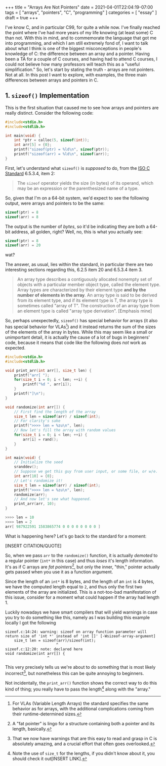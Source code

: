 +++
title = "Arrays Are Not Pointers"
date = 2021-04-01T22:04:19-07:00
tags = [ "arrays", "pointers", "C", "programming" ]
categories = [ "essay" ]
draft = true
+++

I've know C, and in particular C99, for quite a while now. I've finally reached
the point where I've had more years of my life knowing (at least some) C than
not. With this in mind, and to commemorate the language that got me into
programming, and which I am still extremely fond of, I want to talk about what I
think is one of the biggest misconceptions in people's knowledge of C: the
difference between an array and a pointer. Having been a TA for a couple of C
courses, and having had to attend C courses, I could not believe how many
professors will teach this as a "useful simplification." So, let's start by
stating the truth - arrays are not pointers. Not at all. In this post I want to
explore, with examples, the three main differences between arrays and pointers
in C.

## 1. `sizeof()` Implementation

This is the first situation that caused me to see how arrays and pointers are
really distinct. Consider the following code:

```C
#include<stdio.h>
#include<stdlib.h>

int main(void) {
    int *ptr = calloc(5, sizeof(int));
    int arr[5] = {0};
    printf("sizeof(ptr) = %ld\n", sizeof(ptr));
    printf("sizeof(arr) = %ld\n", sizeof(arr));
}
```

First, let's understand what `sizeof()` is _supposed_ to do, from the [ISO C
Standard][cstd] 6.5.3.4, item 2:

> The `sizeof` operator  yields  the  size  (in  bytes)  of  its  operand,
> which  may  be  an expression or the parenthesized name of a type.

So, given that I'm on a 64-bit system, we'd expect to see the following output,
were arrays and pointers to be the same:

```C
sizeof(ptr) = 8
sizeof(arr) = 8
```

The output is the number of _bytes_, so it'd be indicating they are both a
64-bit address, all golden, right? Well, no, this is what you actually
see:

```C
sizeof(ptr) = 8
sizeof(arr) = 20
```

wat?

The answer, as usual, lies within the standard, in particular there are two
interesting sections regarding this, 6.2.5 item 20 and 6.5.3.4 item 3.

> An array type describes a contiguously allocated nonempty set of objects with
> a particular member object type, called the element type. Array types are
> characterized by their element type **and by the number of elements in the
> array**. An array type is said to be derived from its element type, and if its
> element type is T, the array type is sometimes called "array of T". The
> construction of an array type from an element type is called "array type
> derivation". [Emphasis mine]

So, perhaps unexpectedly, `sizeof()` has special behavior for arrays (it also has
special behavior for VLAs[^1]) and it instead returns the sum of the sizes of the
elements of the array in bytes. While this may seem like a small or unimportant
detail, it is actually the cause of a lot of bugs in beginners' code, because
it means that code like the following does _not_ work as expected.

```C
#include<stdio.h>
#include<stdlib.h>

void print_arr(int arr[], size_t len) {
    printf("arr[ ");
    for(size_t i = 0; i < len; ++i) {
        printf("%d ", arr[i]);
    }
    printf("]\n");
}

void randomize(int arr[]) {
    // First find the length of the array
    size_t len = sizeof(arr) / sizeof(int);
    // For clarity's sake
    printf(">>>> len = %zu\n", len);
    // Now let's fill the array with random values
    for(size_t i = 0; i < len; ++i) {
        arr[i] = rand();
    }
}

int main(void) {
    // Initialize the seed
    sranddev();
    // Suppose we get this guy from user input, or some file, or w/e.
    int arr[10] = {0};
    // Let's randomize it!
    size_t len = sizeof(arr) / sizeof(int);
    printf(">>>> len = %zu\n", len);
    randomize(arr);
    // And now let's see what happened.
    print_arr(arr, 10);
}
```

```C
>>>> len = 10
>>>> len = 2
arr[ 987922591 1583865774 0 0 0 0 0 0 0 0 ]
```

What is happening here? Let's go back to the standard for a moment:

[INSERT CITATION/QUOTE]

So, when we pass `arr` to the `randomize()` function, it is actually _demoted_
to a regular pointer (`int*` in this case) and thus _loses_ it's length
information. It's as if C arrays are _fat pointers_[^2], but only the inner,
"thin," pointer actually gets passed when you use it as a function argument.

Since the length of an `int*` is 8 bytes, and the length of an `int` is 4 bytes,
we have the computed length equal to `2`, and thus only the first two elements
of the array are initialized. This is a not-too-bad manifestation of this issue,
consider for a moment what could happen if the array had length 1.

Luckily nowadays we have smart compilers that will yield warnings in case you
try to do something like this, namely as I was building this example locally I
got the following

```
sizeof.c:14:24: warning: sizeof on array function parameter will return size of 'int *' instead of 'int []' [-Wsizeof-array-argument]
    size_t len = sizeof(arr)/sizeof(int);
                       ^
sizeof.c:12:20: note: declared here
void randomize(int arr[]) {
                   ^
```

This very precisely tells us we're about to do something that is most likely
incorrect[^3], but nonetheless this can be quite annoying to beginners.

Not incidentally, the `print_arr()` function shows the correct way to do this
kind of thing; you really have to pass the length[^4] along with the "array."

[^1]: For VLAs (Variable Length Arrays) the standard specifies the same behavior
    as for arrays, with the additional complications coming from their
    runtime-determined sizes.
[^2]: A "fat pointer" is lingo for a structure containing both a pointer and its
    length, basically.
[^3]: That we now have warnings that are this easy to read and grasp in C is
    absolutely amazing, and a crucial effort that often goes overlooked.
[^4]: Note the use of `size_t` for the lengths, if you didn't know about it, you
    should check it out[INSERT LINK].

[cstd]: http://www.open-std.org/jtc1/sc22/wg14/www/docs/n1256.pdf
